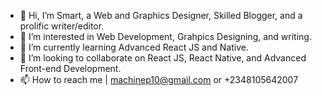 - 👋 Hi, I’m Smart, a Web and Graphics Designer, Skilled Blogger, and a prolific writer/editor.
- 👀 I’m interested in Web Development, Grahpics Designing, and writing.
- 🌱 I’m currently learning Advanced React JS and Native.
- 💞️ I’m looking to collaborate on React JS, React Native, and Advanced Front-end Development.
- 📫 How to reach me | machinep10@gmail.com or +2348105642007

<!---
Pereere/Pereere is a ✨ special ✨ repository because its `README.md` (this file) appears on your GitHub profile.
You can click the Preview link to take a look at your changes.
--->
